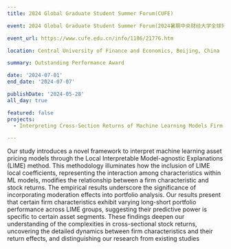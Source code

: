 ```yaml
---
title: 2024 Global Graduate Student Summer Forum(CUFE)

event: 2024 Global Graduate Student Summer Forum(2024暑期中央财经大学全球博士生论坛)

event_url: https://www.cufe.edu.cn/info/1186/21776.htm

location: Central University of Finance and Economics, Beijing, China

summary: Outstanding Performance Award

date: '2024-07-01'
end_date: '2024-07-07'

publishDate: '2024-05-28'
all_day: true

featured: false
projects:
  - Interpreting Cross-Section Returns of Machine Learning Models Firm Characteristics and Moderation Effect through LIME

---
```

Our study introduces a novel framework to interpret machine learning asset pricing models through the Local Interpretable Model-agnostic Explanations (LIME) method. This methodology illuminates how the inclusion of LIME local coefficients, representing the interaction among characteristics within ML models, modifies the relationship between a firm characteristic and stock returns. The empirical results underscore the significance of incorporating moderation effects into portfolio analysis. Our results present that certain firm characteristics exhibit varying long-short portfolio performance across LIME groups, suggesting their predictive power is specific to certain asset segments. These findings deepen our understanding of the complexities in cross-sectional stock returns, uncovering the detailed dynamics between firm characteristics and their return effects, and distinguishing our research from existing studies
